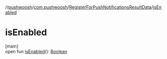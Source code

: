 //[pushwoosh](../../../index.md)/[com.pushwoosh](../index.md)/[RegisterForPushNotificationsResultData](index.md)/[isEnabled](is-enabled.md)

# isEnabled

[main]\
open fun [isEnabled](is-enabled.md)(): [Boolean](https://kotlinlang.org/api/latest/jvm/stdlib/kotlin-stdlib/kotlin/-boolean/index.html)
